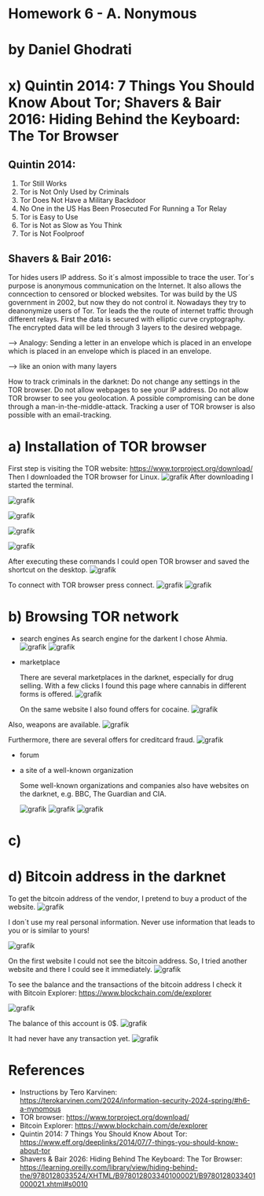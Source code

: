 # Homework 6 - A. Nonymous
# by Daniel Ghodrati

# x) Quintin 2014: 7 Things You Should Know About Tor; Shavers & Bair 2016: Hiding Behind the Keyboard: The Tor Browser

## Quintin 2014: 
1. Tor Still Works
2. Tor is Not Only Used by Criminals
3. Tor Does Not Have a Military Backdoor
4. No One in the US Has Been Prosecuted For Running a Tor Relay
5. Tor is Easy to Use
6. Tor is Not as Slow as You Think
7. Tor is Not Foolproof

## Shavers & Bair 2016: 

Tor hides users IP address. So it´s almost impossible to trace the user. 
Tor´s purpose is anonymous communication on the Internet. It also allows the conncection to censored or blocked websites. Tor was build by the US government in 2002, but now they do not control it. Nowadays they try to deanonymize users of Tor.
Tor leads the the route of internet traffic through different relays. First the data is secured with elliptic curve cryptography. The encrypted data will be led through 3 layers to the desired webpage.

--> Analogy: Sending a letter in an envelope which is placed in an envelope which is placed in an envelope which is placed in an envelope.

--> like an onion with many layers

How to track criminals in the darknet: Do not change any settings in the TOR browser. Do not allow webpages to see your IP address. Do not allow TOR browser to see you geolocation. A possible compromising can be done through a man-in-the-middle-attack. Tracking a user of TOR browser is also possible with an email-tracking. 

# a) Installation of TOR browser

First step is visiting the TOR website: https://www.torproject.org/download/
Then I downloaded the TOR browser for Linux.
![grafik](https://github.com/danielginfinland/InformationSecurityCourse/assets/156656492/7881e23e-9401-4365-a804-d227c3ce50c8)
After downloading I started the terminal.

![grafik](https://github.com/danielginfinland/InformationSecurityCourse/assets/156656492/d53d346e-6b7e-4876-bda6-dcae45b10975)

![grafik](https://github.com/danielginfinland/InformationSecurityCourse/assets/156656492/ac9bd2c4-8a99-439d-bb65-da566c5cb107)

![grafik](https://github.com/danielginfinland/InformationSecurityCourse/assets/156656492/29f0862d-e658-4e1f-b4ce-3cdeeaf60f4e)

![grafik](https://github.com/danielginfinland/InformationSecurityCourse/assets/156656492/3c28a414-ec97-4426-bc95-34077c4b1505)

After executing these commands I could open TOR browser and saved the shortcut on the desktop. 
![grafik](https://github.com/danielginfinland/InformationSecurityCourse/assets/156656492/14c27490-5b83-4050-a513-280ad95795eb)

To connect with TOR browser press connect. 
![grafik](https://github.com/danielginfinland/InformationSecurityCourse/assets/156656492/bdceca9c-6215-44ec-8a9e-5d37642e686b)
![grafik](https://github.com/danielginfinland/InformationSecurityCourse/assets/156656492/66b1f3d9-337a-4d85-b464-a1058f78aed4)


# b) Browsing TOR network
- search engines
  As search engine for the darkent I chose Ahmia.
  ![grafik](https://github.com/danielginfinland/InformationSecurityCourse/assets/156656492/d8d6fa6a-67d9-4bf4-af44-69c4bb62548f)
  ![grafik](https://github.com/danielginfinland/InformationSecurityCourse/assets/156656492/cb0e8c9a-4ab1-47e4-b431-ee74b21fb96b)

- marketplace
  
  There are several marketplaces in the darknet, especially for drug selling. With a few clicks I found this page where cannabis in different forms is offered.
  ![grafik](https://github.com/danielginfinland/InformationSecurityCourse/assets/156656492/674d5b8e-c91d-44cc-b341-d489d9ba2718)

  On the same website I also found offers for cocaine.
  ![grafik](https://github.com/danielginfinland/InformationSecurityCourse/assets/156656492/dded1d54-50e6-4cf6-9bd6-3d8e0e35d319)

Also, weapons are available. 
![grafik](https://github.com/danielginfinland/InformationSecurityCourse/assets/156656492/280e75f9-62e1-462a-8c49-f2c3ec2e122c)

Furthermore, there are several offers for creditcard fraud. 
![grafik](https://github.com/danielginfinland/InformationSecurityCourse/assets/156656492/512ccf34-e1a1-413b-9543-c757523ac1b8)

- forum
- a site of a well-known organization
  
  Some well-known organizations and companies also have websites on the darknet, e.g. BBC, The Guardian and CIA.

  ![grafik](https://github.com/danielginfinland/InformationSecurityCourse/assets/156656492/f17b40e0-29c0-4c1e-bf5d-335707ea2ddb)
  ![grafik](https://github.com/danielginfinland/InformationSecurityCourse/assets/156656492/ced87c04-28f1-4857-9a4c-dea9758526b7)
  ![grafik](https://github.com/danielginfinland/InformationSecurityCourse/assets/156656492/eea1ba64-1f4a-4b32-9c7c-489889ca2558)


# c) 

# d) Bitcoin address in the darknet

To get the bitcoin address of the vendor, I pretend to buy a product of the website. 
![grafik](https://github.com/danielginfinland/InformationSecurityCourse/assets/156656492/5c9ccd20-4a6b-4529-ab0d-9cb9ef12bd8e)

I don´t use my real personal information. Never use information that leads to you or is similar to yours!

![grafik](https://github.com/danielginfinland/InformationSecurityCourse/assets/156656492/9cf43cd5-55ce-46e7-87ef-7b703b036b4f)

On the first website I could not see the bitcoin address. So, I tried another website and there I could see it immediately. 
![grafik](https://github.com/danielginfinland/InformationSecurityCourse/assets/156656492/80447d44-2c00-47e2-aafd-5846c4b275b9)

To see the balance and the transactions of the bitcoin address I check it with Bitcoin Explorer: https://www.blockchain.com/de/explorer

![grafik](https://github.com/danielginfinland/InformationSecurityCourse/assets/156656492/ba65f824-de59-4c34-94ba-0d857116aa71)

The balance of this account is 0$. 
![grafik](https://github.com/danielginfinland/InformationSecurityCourse/assets/156656492/ca1d2d67-19fc-4bc5-8c0e-a8896efe34bd)

It had never have any transaction yet. 
![grafik](https://github.com/danielginfinland/InformationSecurityCourse/assets/156656492/071b47d4-cda6-4425-aba4-38495170f001)


# References
- Instructions by Tero Karvinen: https://terokarvinen.com/2024/information-security-2024-spring/#h6-a-nynomous
- TOR browser: https://www.torproject.org/download/
- Bitcoin Explorer: https://www.blockchain.com/de/explorer
- Quintin 2014: 7 Things You Should Know About Tor: https://www.eff.org/deeplinks/2014/07/7-things-you-should-know-about-tor
- Shavers & Bair 2026: Hiding Behind The Keyboard: The Tor Browser: https://learning.oreilly.com/library/view/hiding-behind-the/9780128033524/XHTML/B9780128033401000021/B9780128033401000021.xhtml#s0010
